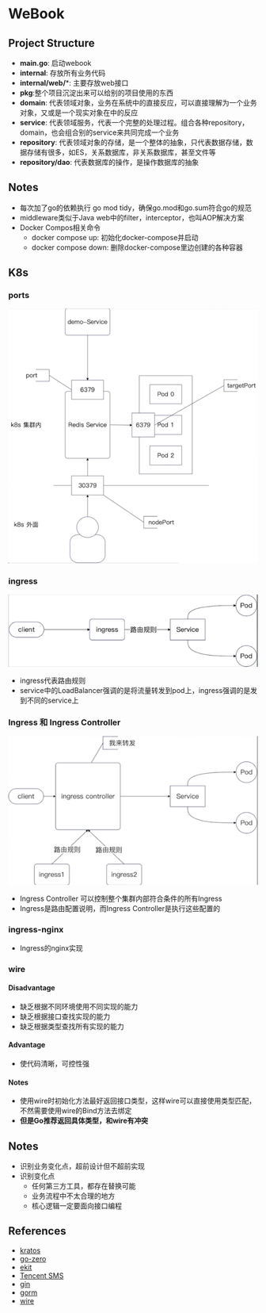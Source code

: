 # WeBook

## Project Structure
- **main.go**: 启动webook
- **internal**: 存放所有业务代码
- **internal/web/***: 主要存放web接口
- **pkg**:整个项目沉淀出来可以给别的项目使用的东西
- **domain**: 代表领域对象，业务在系统中的直接反应，可以直接理解为一个业务对象，又或是一个现实对象在中的反应
- **service**: 代表领域服务，代表一个完整的处理过程。组合各种repository，domain，也会组合别的service来共同完成一个业务
- **repository**: 代表领域对象的存储，是一个整体的抽象，只代表数据存储，数据存储有很多，如ES，关系数据库，非关系数据库，甚至文件等
- **repository/dao**: 代表数据库的操作，是操作数据库的抽象

## Notes
- 每次加了go的依赖执行 go mod tidy，确保go.mod和go.sum符合go的规范
- middleware类似于Java web中的filter，interceptor，也叫AOP解决方案
- Docker Compos相关命令
  - docker compose up: 初始化docker-compose并启动
  - docker compose down: 删除docker-compose里边创建的各种容器

## K8s
### ports
![img.png](k8s-ports.png)
### ingress
![img.png](k8s-ingress.png)
- ingress代表路由规则
- service中的LoadBalancer强调的是将流量转发到pod上，ingress强调的是发到不同的service上
### Ingress 和 Ingress Controller
![img.png](k8s-ingress-vs-ingresscontroller.png)
- Ingress Controller 可以控制整个集群内部符合条件的所有Ingress
- Ingress是路由配置说明，而Ingress Controller是执行这些配置的

### ingress-nginx
- Ingress的nginx实现

### wire
#### Disadvantage
- 缺乏根据不同环境使用不同实现的能力
- 缺乏根据接口查找实现的能力
- 缺乏根据类型查找所有实现的能力

#### Advantage
- 使代码清晰，可控性强

#### Notes
- 使用wire时初始化方法最好返回接口类型，这样wire可以直接使用类型匹配，不然需要使用wire的Bind方法去绑定
- **但是Go推荐返回具体类型，和wire有冲突**

## Notes
- 识别业务变化点，超前设计但不超前实现
- 识别变化点
  - 任何第三方工具，都存在替换可能
  - 业务流程中不太合理的地方
  - 核心逻辑一定要面向接口编程

## References
- [kratos](https://go-kratos.dev/en/docs)
- [go-zero](https://go-zero.dev/docs)
- [ekit](https://github.com/ecodeclub/ekit)
- [Tencent SMS](https://cloud.tencent.com/document/product/382/43199)
- [gin](https://github.com/gin-gonic/gin)
- [gorm](https://github.com/go-gorm/gorm)
- [wire](https://github.com/google/wire)